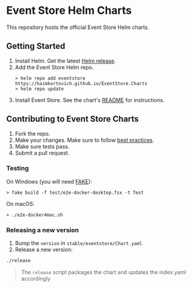 # Event Store Helm Charts
This repository hosts the official Event Store Helm charts.

## Getting Started
1. Install Helm. Get the latest [Helm release](https://github.com/helm/helm#install).
2. Add the Event Store Helm repo.
    ```
    > helm repo add eventstore https://haimkortovich.github.io/EventStore.Charts
    > helm repo update
    ```
3. Install Event Store. See the chart's [README](./stable/eventstore/README.md) for instructions.

## Contributing to Event Store Charts
1. Fork the repo.
2. Make your changes. Make sure to follow [best practices](https://github.com/helm/helm/tree/master/docs/chart_best_practices).
3. Make sure tests pass.
4. Submit a pull request.

### Testing
On Windows (you will need [FAKE](https://fake.build/fake-gettingstarted.html)):
```
> fake build -f test/e2e-docker-desktop.fsx -t Test
```
On macOS:
```
> ./e2e-docker4mac.sh
```

### Releasing a new version

1. Bump the `version` in `stable/eventstore/Chart.yaml`
2. Release a new version: 
```bash
./release
```
> The `release` script packages the chart and updates the index.yaml accordingly 
